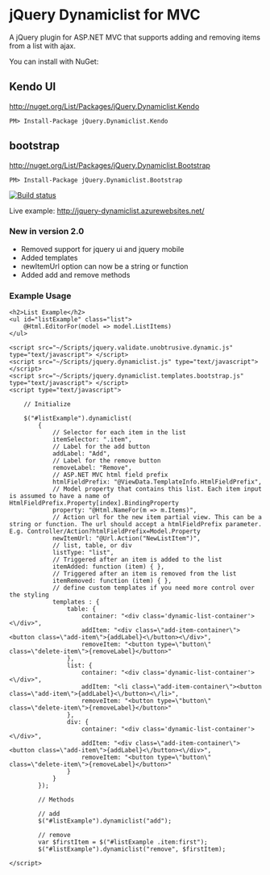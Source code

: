 # jQuery Dynamiclist for MVC

A jQuery plugin for ASP.NET MVC that supports adding and removing items from a list with ajax.

You can install with NuGet:

## Kendo UI
http://nuget.org/List/Packages/jQuery.Dynamiclist.Kendo

    PM> Install-Package jQuery.Dynamiclist.Kendo

## bootstrap
http://nuget.org/List/Packages/jQuery.Dynamiclist.Bootstrap

    PM> Install-Package jQuery.Dynamiclist.Bootstrap

[![Build status](https://ci.appveyor.com/api/projects/status/l2gcqej17f39sb8u?svg=true)](https://ci.appveyor.com/project/jrummell/jquery-dynamiclist)

Live example: http://jquery-dynamiclist.azurewebsites.net/

### New in version 2.0

- Removed support for jquery ui and jquery mobile
- Added templates
- newItemUrl option can now be a string or function
- Added add and remove methods

### Example Usage

    <h2>List Example</h2>
    <ul id="listExample" class="list">
        @Html.EditorFor(model => model.ListItems)
    </ul>

    <script src="~/Scripts/jquery.validate.unobtrusive.dynamic.js" type="text/javascript"> </script>
    <script src="~/Scripts/jquery.dynamiclist.js" type="text/javascript"> </script>
    <script src="~/Scripts/jquery.dynamiclist.templates.bootstrap.js" type="text/javascript"> </script>
    <script type="text/javascript">
    
        // Initialize
        
        $("#listExample").dynamiclist(
            {
                // Selector for each item in the list
                itemSelector: ".item",
                // Label for the add button
                addLabel: "Add",
                // Label for the remove button
                removeLabel: "Remove",
                // ASP.NET MVC html field prefix
                htmlFieldPrefix: "@ViewData.TemplateInfo.HtmlFieldPrefix",
                // Model property that contains this list. Each item input is assumed to have a name of HtmlFieldPrefix.Property[index].BindingProperty
                property: "@Html.NameFor(m => m.Items)",
                // Action url for the new item partial view. This can be a string or function. The url should accept a htmlFieldPrefix parameter. E.g. Controller/Action?htmlFieldPrefix=Model.Property
                newItemUrl: "@Url.Action("NewListItem")",
                // list, table, or div
                listType: "list",
                // Triggered after an item is added to the list
                itemAdded: function (item) { },
                // Triggered after an item is removed from the list
                itemRemoved: function (item) { },
                // define custom templates if you need more control over the styling
                templates : {
                    table: {
                        container: "<div class='dynamic-list-container'><\/div>",
                        addItem: "<div class=\"add-item-container\"><button class=\"add-item\">{addLabel}<\/button><\/div>",
                        removeItem: "<button type=\"button\" class=\"delete-item\">{removeLabel}</button>"
                    },
                    list: {
                        container: "<div class='dynamic-list-container'><\/div>",
                        addItem: "<li class=\"add-item-container\"><button class=\"add-item\">{addLabel}<\/button><\/li>",
                        removeItem: "<button type=\"button\" class=\"delete-item\">{removeLabel}</button>"
                    },
                    div: {
                        container: "<div class='dynamic-list-container'><\/div>",
                        addItem: "<div class=\"add-item-container\"><button class=\"add-item\">{addLabel}<\/button><\/div>",
                        removeItem: "<button type=\"button\" class=\"delete-item\">{removeLabel}</button>"
                    }
                }
            });
            
            // Methods
            
            // add
            $("#listExample").dynamiclist("add");
            
            // remove
            var $firstItem = $("#listExample .item:first");
            $("#listExample").dynamiclist("remove", $firstItem);
            
    </script>
